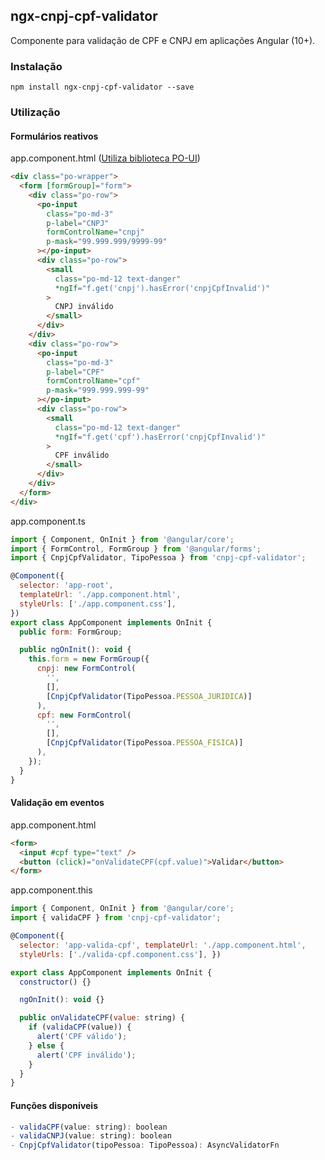 ## ngx-cnpj-cpf-validator

Componente para validação de CPF e CNPJ em aplicações Angular (10+).

### Instalação

```shell
npm install ngx-cnpj-cpf-validator --save
```

### Utilização

#### Formulários reativos

app.component.html ([Utiliza biblioteca PO-UI](https://www.npmjs.com/package/@po-ui/ng-components))

```html
<div class="po-wrapper">
  <form [formGroup]="form">
    <div class="po-row">
      <po-input
        class="po-md-3"
        p-label="CNPJ"
        formControlName="cnpj"
        p-mask="99.999.999/9999-99"
      ></po-input>
      <div class="po-row">
        <small
          class="po-md-12 text-danger"
          *ngIf="f.get('cnpj').hasError('cnpjCpfInvalid')"
        >
          CNPJ inválido
        </small>
      </div>
    </div>
    <div class="po-row">
      <po-input
        class="po-md-3"
        p-label="CPF"
        formControlName="cpf"
        p-mask="999.999.999-99"
      ></po-input>
      <div class="po-row">
        <small
          class="po-md-12 text-danger"
          *ngIf="f.get('cpf').hasError('cnpjCpfInvalid')"
        >
          CPF inválido
        </small>
      </div>
    </div>
  </form>
</div>
```

app.component.ts

```javascript
import { Component, OnInit } from '@angular/core';
import { FormControl, FormGroup } from '@angular/forms';
import { CnpjCpfValidator, TipoPessoa } from 'cnpj-cpf-validator';

@Component({
  selector: 'app-root',
  templateUrl: './app.component.html',
  styleUrls: ['./app.component.css'],
})
export class AppComponent implements OnInit {
  public form: FormGroup;

  public ngOnInit(): void {
    this.form = new FormGroup({
      cnpj: new FormControl(
        '',
        [],
        [CnpjCpfValidator(TipoPessoa.PESSOA_JURIDICA)]
      ),
      cpf: new FormControl(
        '',
        [],
        [CnpjCpfValidator(TipoPessoa.PESSOA_FISICA)]
      ),
    });
  }
}
```

#### Validação em eventos

app.component.html

```html
<form>
  <input #cpf type="text" />
  <button (click)="onValidateCPF(cpf.value)">Validar</button>
</form>
```

app.component.this

```javascript
import { Component, OnInit } from '@angular/core';
import { validaCPF } from 'cnpj-cpf-validator';

@Component({
  selector: 'app-valida-cpf', templateUrl: './app.component.html',
  styleUrls: ['./valida-cpf.component.css'], })

export class AppComponent implements OnInit {
  constructor() {}

  ngOnInit(): void {}

  public onValidateCPF(value: string) {
    if (validaCPF(value)) {
      alert('CPF válido');
    } else {
      alert('CPF inválido');
    }
  }
}
```

#### Funções disponíveis

```javascript
- validaCPF(value: string): boolean
- validaCNPJ(value: string): boolean
- CnpjCpfValidator(tipoPessoa: TipoPessoa): AsyncValidatorFn
```
